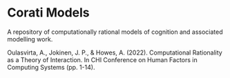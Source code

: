 # Corati Models

A repository of computationally rational models of cognition and associated modelling work. 




Oulasvirta, A., Jokinen, J. P., & Howes, A. (2022). Computational Rationality as a Theory of Interaction. In CHI Conference on Human Factors in Computing Systems (pp. 1-14).
